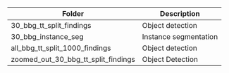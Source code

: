 |Folder|Description| 
|---|---|
|30_bbg_tt_split_findings|Object detection|
|30_bbg_instance_seg|Instance segmentation|
|all_bbg_tt_split_1000_findings|Object detection|
|zoomed_out_30_bbg_tt_split_findings|Object Detection|